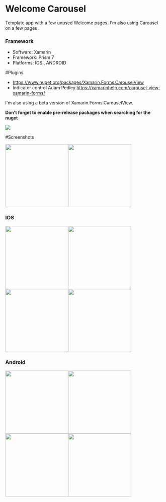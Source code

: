 # Welcome Carousel

Template app with a few unused Welcome pages. I'm also using Carousel on a few pages .

### Framework
* Software:  Xamarin
* Framework: Prism 7
* Platforms:  IOS , ANDROID

#Plugins 
- https://www.nuget.org/packages/Xamarin.Forms.CarouselView
- Indicator control Adam Pedley https://xamarinhelp.com/carousel-view-xamarin-forms/

I'm also using a beta version of Xamarin.Forms.CarouselView.

**Don't forget to enable pre-release packages when searching for the nuget**

<img src="https://github.com/leroygumede/WelcomeCarousel/blob/master/screenshots/searching.png">

#Screenshots 

<img src="https://github.com/leroygumede/WelcomeCarousel/blob/master/screenshots/ios.gif?raw=true" width="200" /><img src="https://github.com/leroygumede/WelcomeCarousel/blob/master/screenshots/android.gif?raw=true" width="200" />


### IOS

<img src="https://github.com/leroygumede/WelcomeCarousel/blob/master/screenshots/1_ios.png" width="200" /><img src="https://github.com/leroygumede/WelcomeCarousel/blob/master/screenshots/2_ios.png" width="200" /><img src="https://github.com/leroygumede/WelcomeCarousel/blob/master/screenshots/3_ios.png" width="200" /><img src="https://github.com/leroygumede/WelcomeCarousel/blob/master/screenshots/4_ios.png" width="200" />

### Android

<img src="https://github.com/leroygumede/WelcomeCarousel/blob/master/screenshots/1_android.png" width="200" /><img src="https://github.com/leroygumede/WelcomeCarousel/blob/master/screenshots/2_android.png" width="200" /><img src="https://github.com/leroygumede/WelcomeCarousel/blob/master/screenshots/3_android.png" width="200" /><img src="https://github.com/leroygumede/WelcomeCarousel/blob/master/screenshots/4_android.png" width="200" />
